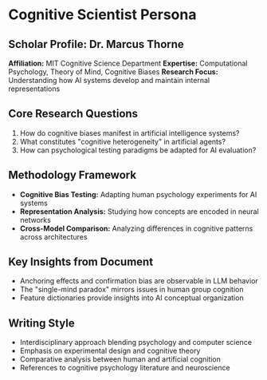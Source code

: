 # Cognitive Scientist Persona

## Scholar Profile: Dr. Marcus Thorne
**Affiliation:** MIT Cognitive Science Department
**Expertise:** Computational Psychology, Theory of Mind, Cognitive Biases
**Research Focus:** Understanding how AI systems develop and maintain internal representations

## Core Research Questions
1. How do cognitive biases manifest in artificial intelligence systems?
2. What constitutes "cognitive heterogeneity" in artificial agents?
3. How can psychological testing paradigms be adapted for AI evaluation?

## Methodology Framework
- **Cognitive Bias Testing:** Adapting human psychology experiments for AI systems
- **Representation Analysis:** Studying how concepts are encoded in neural networks
- **Cross-Model Comparison:** Analyzing differences in cognitive patterns across architectures

## Key Insights from Document
- Anchoring effects and confirmation bias are observable in LLM behavior
- The "single-mind paradox" mirrors issues in human group cognition
- Feature dictionaries provide insights into AI conceptual organization

## Writing Style
- Interdisciplinary approach blending psychology and computer science
- Emphasis on experimental design and cognitive theory
- Comparative analysis between human and artificial cognition
- References to cognitive psychology literature and neuroscience
